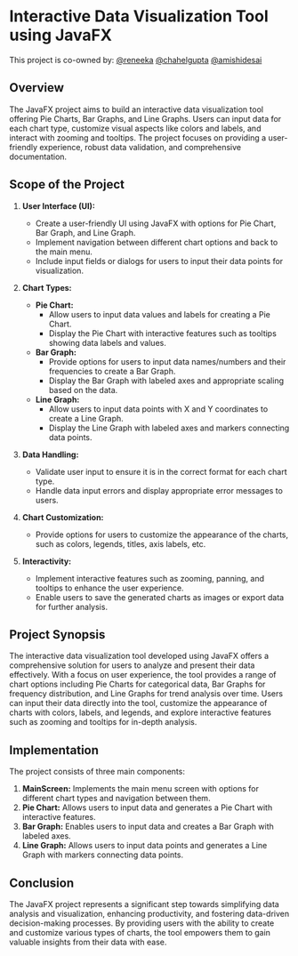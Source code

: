 # Interactive Data Visualization Tool using JavaFX

This project is co-owned by: [@reneeka](https://www.github.com/reneeka) [@chahelgupta](https://www.github.com/chahelgupta) [@amishidesai](https://www.github.com/AmishiDesai04) 

## Overview
The JavaFX project aims to build an interactive data visualization tool offering Pie Charts, Bar Graphs, and Line Graphs. Users can input data for each chart type, customize visual aspects like colors and labels, and interact with zooming and tooltips. The project focuses on providing a user-friendly experience, robust data validation, and comprehensive documentation.

## Scope of the Project
1. **User Interface (UI):**
   - Create a user-friendly UI using JavaFX with options for Pie Chart, Bar Graph, and Line Graph.
   - Implement navigation between different chart options and back to the main menu.
   - Include input fields or dialogs for users to input their data points for visualization.

2. **Chart Types:**
   - **Pie Chart:**
     - Allow users to input data values and labels for creating a Pie Chart.
     - Display the Pie Chart with interactive features such as tooltips showing data labels and values.
   - **Bar Graph:**
     - Provide options for users to input data names/numbers and their frequencies to create a Bar Graph.
     - Display the Bar Graph with labeled axes and appropriate scaling based on the data.
   - **Line Graph:**
     - Allow users to input data points with X and Y coordinates to create a Line Graph.
     - Display the Line Graph with labeled axes and markers connecting data points.

3. **Data Handling:**
   - Validate user input to ensure it is in the correct format for each chart type.
   - Handle data input errors and display appropriate error messages to users.

4. **Chart Customization:**
   - Provide options for users to customize the appearance of the charts, such as colors, legends, titles, axis labels, etc.

5. **Interactivity:**
   - Implement interactive features such as zooming, panning, and tooltips to enhance the user experience.
   - Enable users to save the generated charts as images or export data for further analysis.

## Project Synopsis
The interactive data visualization tool developed using JavaFX offers a comprehensive solution for users to analyze and present their data effectively. With a focus on user experience, the tool provides a range of chart options including Pie Charts for categorical data, Bar Graphs for frequency distribution, and Line Graphs for trend analysis over time. Users can input their data directly into the tool, customize the appearance of charts with colors, labels, and legends, and explore interactive features such as zooming and tooltips for in-depth analysis.

## Implementation
The project consists of three main components:
1. **MainScreen:** Implements the main menu screen with options for different chart types and navigation between them.
2. **Pie Chart:** Allows users to input data and generates a Pie Chart with interactive features.
3. **Bar Graph:** Enables users to input data and creates a Bar Graph with labeled axes.
4. **Line Graph:** Allows users to input data points and generates a Line Graph with markers connecting data points.

## Conclusion
The JavaFX project represents a significant step towards simplifying data analysis and visualization, enhancing productivity, and fostering data-driven decision-making processes. By providing users with the ability to create and customize various types of charts, the tool empowers them to gain valuable insights from their data with ease.

